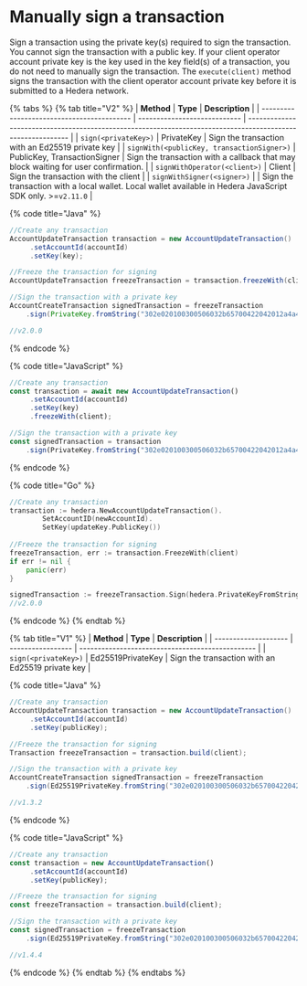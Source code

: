 # Manually sign a transaction

Sign a transaction using the private key(s) required to sign the transaction. You cannot sign the transaction with a public key. If your client operator account private key is the key used in the key field(s) of a transaction, you do not need to manually sign the transaction. The `execute(client)` method signs the transaction with the client operator account private key before it is submitted to a Hedera network.

{% tabs %}
{% tab title="V2" %}
| **Method**                                 | **Type**                     | **Description**                                                                                             |
| ------------------------------------------ | ---------------------------- | ----------------------------------------------------------------------------------------------------------- |
| `sign(<privateKey>)`                       | PrivateKey                   | Sign the transaction with an Ed25519 private key                                                            |
| `signWith(<publicKey, transactionSigner>)` | PublicKey, TransactionSigner | Sign the transaction with a callback that may block waiting for user confirmation.                          |
| `signWithOperator(<client>)`               | Client                       | Sign the transaction with the client                                                                        |
| `signWithSigner(<signer>)`                 |                              | Sign the transaction with a local wallet. Local wallet available in Hedera JavaScript SDK only. >=`v2.11.0` |

{% code title="Java" %}
```java
//Create any transaction
AccountUpdateTransaction transaction = new AccountUpdateTransaction()
     .setAccountId(accountId)
     .setKey(key);

//Freeze the transaction for signing
AccountUpdateTransaction freezeTransaction = transaction.freezeWith(client);

//Sign the transaction with a private key
AccountCreateTransaction signedTransaction = freezeTransaction
    .sign(PrivateKey.fromString("302e020100300506032b65700422042012a4a4add3d885bd61d7ce5cff88c5ef2d510651add00a7f64cb90de3359bc5c");

//v2.0.0    
```
{% endcode %}

{% code title="JavaScript" %}
```javascript
//Create any transaction
const transaction = await new AccountUpdateTransaction()
     .setAccountId(accountId)
     .setKey(key)
     .freezeWith(client);

//Sign the transaction with a private key
const signedTransaction = transaction
    .sign(PrivateKey.fromString("302e020100300506032b65700422042012a4a4add3d885bd61d7ce5cff88c5ef2d510651add00a7f64cb90de3359bc5c");
```
{% endcode %}

{% code title="Go" %}
```go
//Create any transaction
transaction := hedera.NewAccountUpdateTransaction().
		SetAccountID(newAccountId).
		SetKey(updateKey.PublicKey())
	
//Freeze the transaction for signing
freezeTransaction, err := transaction.FreezeWith(client)
if err != nil {
    panic(err)
}

signedTransaction := freezeTransaction.Sign(hedera.PrivateKeyFromString("302e020100300506032b65700422042012a4a4add3d885bd61d7ce5cff88c5ef2d510651add00a7f64cb90de3359bc5c"))
//v2.0.0
```
{% endcode %}
{% endtab %}

{% tab title="V1" %}
| **Method**           | **Type**          | **Description**                                  |
| -------------------- | ----------------- | ------------------------------------------------ |
| `sign(<privateKey>)` | Ed25519PrivateKey | Sign the transaction with an Ed25519 private key |

{% code title="Java" %}
```java
//Create any transaction
AccountUpdateTransaction transaction = new AccountUpdateTransaction()
     .setAccountId(accountId)
     .setKey(publicKey);

//Freeze the transaction for signing
Transaction freezeTransaction = transaction.build(client);

//Sign the transaction with a private key
AccountCreateTransaction signedTransaction = freezeTransaction
    .sign(Ed25519PrivateKey.fromString("302e020100300506032b65700422042012a4a4add3d885bd61d7ce5cff88c5ef2d510651add00a7f64cb90de3359bc5c");

//v1.3.2  
```
{% endcode %}

{% code title="JavaScript" %}
```javascript
//Create any transaction
const transaction = new AccountUpdateTransaction()
     .setAccountId(accountId)
     .setKey(publicKey);

//Freeze the transaction for signing
const freezeTransaction = transaction.build(client);

//Sign the transaction with a private key
const signedTransaction = freezeTransaction
    .sign(Ed25519PrivateKey.fromString("302e020100300506032b65700422042012a4a4add3d885bd61d7ce5cff88c5ef2d510651add00a7f64cb90de3359bc5c");

//v1.4.4
```
{% endcode %}
{% endtab %}
{% endtabs %}

##
